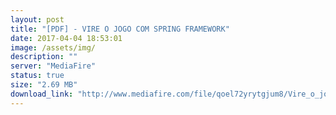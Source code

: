 ```yaml
---
layout: post
title: "[PDF] - VIRE O JOGO COM SPRING FRAMEWORK"
date: 2017-04-04 18:53:01
image: /assets/img/
description: ""
server: "MediaFire"
status: true
size: "2.69 MB"
download_link: "http://www.mediafire.com/file/qoel72yrytgjum8/Vire_o_jogo_com_spring_framework.pdf"
---
```

